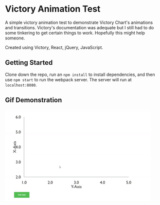 # Victory Animation Test
A simple victory animation test to demonstrate Victory Chart's animations and transitions. Victory's documentation was adequate but I still had to do some tinkering to get certain things to work. Hopefully this might help someone.

Created using Victory, React, jQuery, JavaScript.

## Getting Started
Clone down the repo, run an `npm install` to install dependencies, and then use `npm start` to run the webpack server. The server will run at `localhost:8080`.

## Gif Demonstration
![](giphy.gif)
